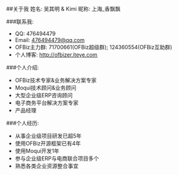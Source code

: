 ##关于我
姓名: 吴其明 & Kimi
昵称: 上海_香飘飘

###联系我:
- QQ: 476494479
- Email: 476494479@qq.com
- OFBiz主力群: 71700661(OFBiz超级群); 124360554(OFBiz互助群)
- 个人博客: http://ofbizer.iteye.com 

###个人介绍:
- OFBiz技术专家&业务解决方案专家
- Moqui技术顾问&业务顾问
- 大型企业级ERP咨询顾问
- 电子商务平台解决方案专家
- 产品经理

###个人经历:
- 从事企业级项目研发已超5年
- 使用OFBiz开源框架已有4年
- 使用Moqui开发1年
- 参与企业级ERP与电商联合项目多个
- 熟悉各类企业资源整合事宜